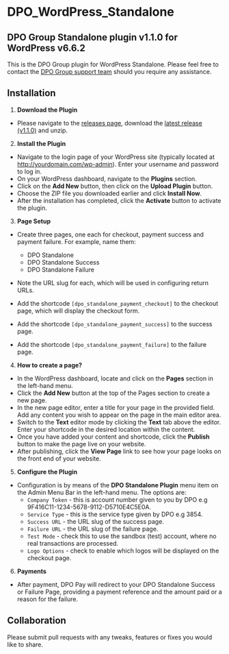 # DPO_WordPress_Standalone

## DPO Group Standalone plugin v1.1.0 for WordPress v6.6.2

This is the DPO Group plugin for WordPress Standalone. Please feel free to contact
the [DPO Group support team](https://dpogroup.com/contact-us/) should you require any assistance.

## Installation

1. **Download the Plugin**
- Please navigate to the [releases page](https://github.com/DPO-Group/DPO_Wordpress_Standalone/releases), download the
[latest release (v1.1.0)](https://github.com/DPO-Group/DPO_Wordpress_Standalone/releases/download/v1.1.0/dpo-standalone-wp-plugin.zip) and unzip.

2. **Install the Plugin**
- Navigate to the login page of your WordPress site (typically located at http://yourdomain.com/wp-admin). Enter your username and password to log in.
- On your WordPress dashboard, navigate to the **Plugins** section.
- Click on the **Add New** button, then click on the **Upload Plugin** button.
- Choose the ZIP file you downloaded earlier and click **Install Now**.
- After the installation has completed, click the **Activate** button to activate the plugin.

3. **Page Setup**
- Create three pages, one each for checkout, payment success and payment failure. For example, name them:
    - DPO Standalone
    - DPO Standalone Success 
    - DPO Standalone Failure
- Note the URL slug for each, which will be used in configuring return URLs.

- Add the shortcode `[dpo_standalone_payment_checkout]` to the checkout page, which will display the checkout form.
- Add the shortcode `[dpo_standalone_payment_success]` to the success page.
- Add the shortcode `[dpo_standalone_payment_failure]` to the failure page.

4. **How to create a page?**
- In the WordPress dashboard, locate and click on the **Pages** section in the left-hand menu.
- Click the **Add New** button at the top of the Pages section to create a new page.
- In the new page editor, enter a title for your page in the provided field. Add any content you wish to appear on the page in the main editor area.
- Switch to the **Text** editor mode by clicking the **Text** tab above the editor. Enter your shortcode in the desired location within the content.
- Once you have added your content and shortcode, click the **Publish** button to make the page live on your website.
- After publishing, click the **View Page** link to see how your page looks on the front end of your website.

5. **Configure the Plugin**
- Configuration is by means of the **DPO Standalone Plugin** menu item on the Admin Menu Bar in the left-hand menu. The options are:
    - `Company Token` - this is account number given to you by DPO e.g 9F416C11-1234-5678-9112-D5710E4C5E0A.
    - `Service Type` - this is the service type given by DPO e.g 3854.
    - `Success URL` - the URL slug of the success page.
    - `Failure URL` - the URL slug of the failure page.
    - `Test Mode` - check this to use the sandbox (test) account, where no real transactions are processed.
    - `Logo Options` - check to enable which logos will be displayed on the checkout page.

6. **Payments**
- After payment, DPO Pay will redirect to your DPO Standalone Success or Failure Page, providing a payment reference and the amount paid or a reason for the failure.

## Collaboration

Please submit pull requests with any tweaks, features or fixes you would like to share.
